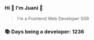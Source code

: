 ### Hi 👋 I&#39;m Juani 🦁

> I&#39;m a Frontend Web Developer SSR

### 📚 Days being a developer: 1236
